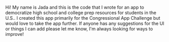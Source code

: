 Hi! My name is Jada and this is the code that I wrote for an app to democratize high school and college prep resources for students in the U.S.. I created this app primarily for the Congressional App Challenge but 
would love to take the app further. If anyone has any suggestions for the UI or things I can add please let me know, I'm always looking for ways to improve!
